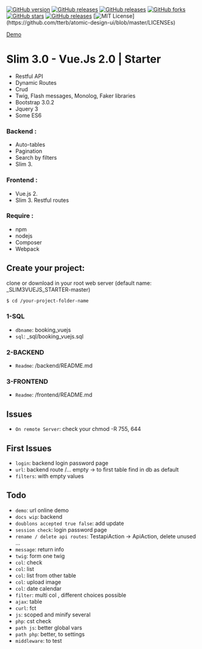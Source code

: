 [![GitHub version](https://img.shields.io/badge/version-build-green)](version-build-green)
[![GitHub releases](https://img.shields.io/badge/release-v0.9.1-blue)](https://img.shields.io/badge/release-v0.9.1-blue)
[![GitHub releases](https://img.shields.io/badge/issues-9-green)](https://img.shields.io/badge/issues-9-green)
[![GitHub forks](https://img.shields.io/github/forks/vincseize/_PAGINATION)](https://github.com/vincseize/_PAGINATION/network)
[![GitHub stars](https://img.shields.io/github/stars/vincseize/_PAGINATION)](https://github.com/vincseize/_PAGINATION/stargazers)
[![GitHub releases](https://img.shields.io/badge/zipped-770ko-yellow)](https://img.shields.io/badge/zipped-770ko-yellow)
[![MIT License](https://img.shields.io/apm/l/atomic-design-ui.svg?)](https://github.com/tterb/atomic-design-ui/blob/master/LICENSEs)
<!-- [![GitHub issues](https://img.shields.io/github/issues/vincseize/_PAGINATION)](https://github.com/vincseize/_PAGINATION/issues) -->

[Demo](http://51.38.186.165/_SLIM3VUEJS_STARTER-master/)

# Slim 3.0 - Vue.Js 2.0 | Starter 

- Restful API
- Dynamic Routes
- Crud
- Twig, Flash messages, Monolog, Faker libraries
- Bootstrap 3.0.2
- Jquery 3
- Some ES6 

### Backend : 

- Auto-tables
- Pagination
- Search by filters
- Slim 3.

### Frontend : 

- Vue.js 2.
- Slim 3. Restful routes

### Require : 

- npm
- nodejs
- Composer
- Webpack

## Create your project:

clone or download in your root web server
(default name: _SLIM3VUEJS_STARTER-master)

```sh
$ cd /your-project-folder-name
```

### 1-SQL

* `dbname`: booking_vuejs
* `sql`: _sql/booking_vuejs.sql

### 2-BACKEND

* `Readme`: /backend/README.md

### 3-FRONTEND

* `Readme`: /frontend/README.md

## Issues
* `On remote Server`: check your chmod -R 755, 644 

## First Issues

* `login`: backend login password page
* `url`: backend route /... empty -> to first table find in db as default
* `filters`: with empty values

## Todo

* `demo`: url online demo
* `docs wip`: backend
* `doublons accepted true false`: add update
* `session check`: login password page
* `rename / delete api routes`: TestapiAction -> ApiAction, delete unused ...
* `message`: return info
* `twig`: form one twig
* `col`: check
* `col`: list 
* `col`: list from other table
* `col`: upload image
* `col`: date calendar
* `filter`: multi col , different choices possible
* `ajax`: table
* `curl`: fct
* `js`: scoped and minify several
* `php`: cst check
* `path js`: better global vars
* `path php`: better, to settings
* `middleware`: to test

<!-- ## Changelog

* `npm by`: npm install -g auto-changelog / https://github.com/todo -->

